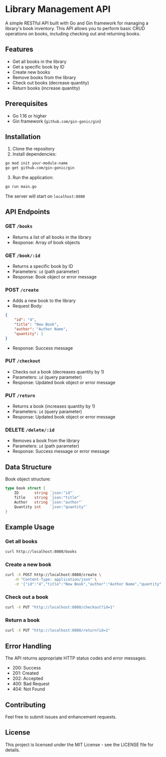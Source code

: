 # Library Management API

A simple RESTful API built with Go and Gin framework for managing a library's book inventory. This API allows you to perform basic CRUD operations on books, including checking out and returning books.

## Features

- Get all books in the library
- Get a specific book by ID
- Create new books
- Remove books from the library
- Check out books (decrease quantity)
- Return books (increase quantity)

## Prerequisites

- Go 1.16 or higher
- Gin framework (`github.com/gin-gonic/gin`)

## Installation

1. Clone the repository
2. Install dependencies:
```bash
go mod init your-module-name
go get github.com/gin-gonic/gin
```

3. Run the application:
```bash
go run main.go
```

The server will start on `localhost:8080`

## API Endpoints

### GET `/books`
- Returns a list of all books in the library
- Response: Array of book objects

### GET `/book/:id`
- Returns a specific book by ID
- Parameters: `id` (path parameter)
- Response: Book object or error message

### POST `/create`
- Adds a new book to the library
- Request Body:
```json
{
    "id": "4",
    "title": "New Book",
    "author": "Author Name",
    "quantity": 1
}
```
- Response: Success message

### PUT `/checkout`
- Checks out a book (decreases quantity by 1)
- Parameters: `id` (query parameter)
- Response: Updated book object or error message

### PUT `/return`
- Returns a book (increases quantity by 1)
- Parameters: `id` (query parameter)
- Response: Updated book object or error message

### DELETE `/delete/:id`
- Removes a book from the library
- Parameters: `id` (path parameter)
- Response: Success message or error message

## Data Structure

Book object structure:
```go
type book struct {
    ID       string `json:"id"`
    Title    string `json:"title"`
    Author   string `json:"author"`
    Quantity int    `json:"quantity"`
}
```

## Example Usage

### Get all books
```bash
curl http://localhost:8080/books
```

### Create a new book
```bash
curl -X POST http://localhost:8080/create \
    -H "Content-Type: application/json" \
    -d '{"id":"4","title":"New Book","author":"Author Name","quantity":1}'
```

### Check out a book
```bash
curl -X PUT "http://localhost:8080/checkout?id=1"
```

### Return a book
```bash
curl -X PUT "http://localhost:8080/return?id=1"
```

## Error Handling

The API returns appropriate HTTP status codes and error messages:
- 200: Success
- 201: Created
- 202: Accepted
- 400: Bad Request
- 404: Not Found

## Contributing

Feel free to submit issues and enhancement requests.

## License

This project is licensed under the MIT License - see the LICENSE file for details.
